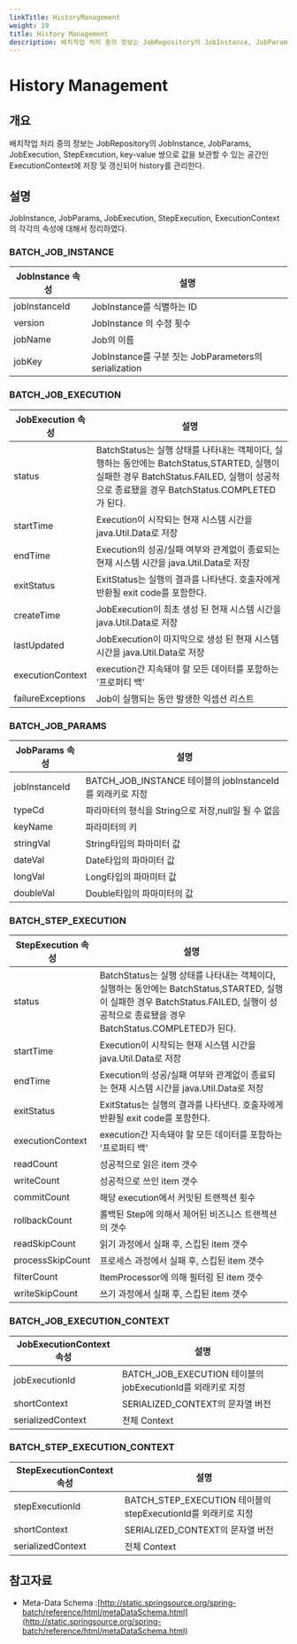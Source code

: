 ```yaml
---
linkTitle: HistoryManagement
weight: 19
title: History Management
description: 배치작업 처리 중의 정보는 JobRepository의 JobInstance, JobParams, JobExecution, StepExecution, key-value 쌍으로 값을 보관할 수 있는 공간인 ExecutionContext에 저장 및 갱신되어 history를 관리한다.
---
```

# History Management

## 개요

 배치작업 처리 중의 정보는 JobRepository의 JobInstance, JobParams, JobExecution, StepExecution, key-value 쌍으로 값을 보관할 수 있는 공간인 ExecutionContext에 저장 및 갱신되어 history를 관리한다.

## 설명

 JobInstance, JobParams, JobExecution, StepExecution, ExecutionContext 의 각각의 속성에 대해서 정리하였다.

### BATCH_JOB_INSTANCE

| JobInstance 속성 | 설명 |
| --- | --- |
| jobInstanceId | JobInstance를 식별하는 ID |
| version | JobInstance 의 수정 횟수 |
| jobName | Job의 이름 |
| jobKey | JobInstance를 구분 짓는 JobParameters의 serialization |

### BATCH_JOB_EXECUTION

| JobExecution 속성 | 설명 |
| --- | --- |
| status | BatchStatus는 실행 상태를 나타내는 객체이다, 실행하는 동안에는 BatchStatus,STARTED, 실행이 실패한 경우 BatchStatus.FAILED, 실행이 성공적으로 종료됐을 경우 BatchStatus.COMPLETED가 된다. |
| startTime | Execution이 시작되는 현재 시스템 시간을 java.Util.Data로 저장 |
| endTime | Execution의 성공/실패 여부와 관계없이 종료되는 현재 시스템 시간을 java.Util.Data로 저장 |
| exitStatus | ExitStatus는 실행의 결과를 나타낸다. 호출자에게 반환될 exit code를 포함한다. |
| createTime | JobExecution이 최초 생성 된 현재 시스템 시간을 java.Util.Data로 저장 |
| lastUpdated | JobExecution이 마지막으로 생성 된 현재 시스템 시간을 java.Util.Data로 저장 |
| executionContext | execution간 지속돼야 할 모든 데이터를 포함하는 '프로퍼티 백' |
| failureExceptions | Job이 실행되는 동안 발생한 익셉션 리스트 |

### BATCH_JOB_PARAMS

| JobParams 속성 | 설명 |
| --- | --- |
| jobInstanceId | BATCH\_JOB\_INSTANCE 테이블의 jobInstanceId를 외래키로 지정 |
| typeCd | 파라마터의 형식을 String으로 저장,null일 될 수 없음 |
| keyName | 파라미터의 키 |
| stringVal | String타입의 파마미터 값 |
| dateVal | Date타입의 파마미터 값 |
| longVal | Long타입의 파마미터 값 |
| doubleVal | Double타입의 파마미터의 값 |

### BATCH_STEP_EXECUTION

| StepExecution 속성 | 설명 |
| --- | --- |
| status | BatchStatus는 실행 상태를 나타내는 객체이다, 실행하는 동안에는 BatchStatus,STARTED, 실행이 실패한 경우 BatchStatus.FAILED, 실행이 성공적으로 종료됐을 경우 BatchStatus.COMPLETED가 된다. |
| startTime | Execution이 시작되는 현재 시스템 시간을 java.Util.Data로 저장 |
| endTime | Execution의 성공/실패 여부와 관계없이 종료되는 현재 시스템 시간을 java.Util.Data로 저장 |
| exitStatus | ExitStatus는 실행의 결과를 나타낸다. 호출자에게 반환될 exit code를 포함한다. |
| executionContext | execution간 지속돼야 할 모든 데이터를 포함하는 '프로퍼티 백' |
| readCount | 성공적으로 읽은 item 갯수 |
| writeCount | 성공적으로 쓰인 item 갯수 |
| commitCount | 해당 execution에서 커밋된 트랜젝션 횟수 |
| rollbackCount | 롤백된 Step에 의해서 제어된 비즈니스 트랜젝션의 갯수 |
| readSkipCount | 읽기 과정에서 실패 후, 스킵된 item 갯수 |
| processSkipCount | 프로세스 과정에서 실패 후, 스킵된 item 갯수 |
| filterCount | ItemProcessor에 의해 필터링 된 item 갯수 |
| writeSkipCount | 쓰기 과정에서 실패 후, 스킵된 item 갯수 |

### BATCH_JOB_EXECUTION_CONTEXT

| JobExecutionContext 속성 | 설명 |
| --- | --- |
| jobExecutionId | BATCH\_JOB\_EXECUTION 테이블의 jobExecutionId를 외래키로 지정 |
| shortContext | SERIALIZED\_CONTEXT의 문자열 버전 |
| serializedContext | 전체 Context |

### BATCH_STEP_EXECUTION_CONTEXT

| StepExecutionContext 속성 | 설명 |
| --- | --- |
| stepExecutionId | BATCH\_STEP\_EXECUTION 테이블의 stepExecutionId를 외래키로 지정 |
| shortContext | SERIALIZED\_CONTEXT의 문자열 버전 |
| serializedContext | 전체 Context |

## 참고자료

- Meta-Data Schema :[http://static.springsource.org/spring-batch/reference/html/metaDataSchema.html](http://static.springsource.org/spring-batch/reference/html/metaDataSchema.html)